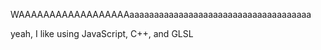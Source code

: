 WAAAAAAAAAAAAAAAAAAaaaaaaaaaaaaaaaaaaaaaaaaaaaaaaaaaaaaa

yeah, I like using JavaScript, C++, and GLSL

